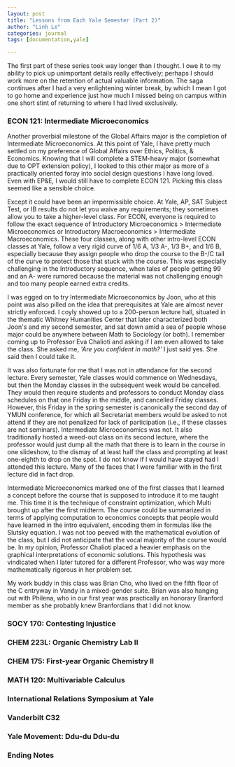 ```yaml
---
layout: post
title: "Lessons from Each Yale Semester (Part 2)"
author: "Linh Le"
categories: journal
tags: [documentation,yale]

---
```

The first part of these series took way longer than I thought. I owe it to my ability to pick up unimportant details really effectively; perhaps I should work more on the retention of actual valuable information. The saga continues after I had a very enlightening winter break, by which I mean I got to go home and experience just how much I missed being on campus within one short stint of returning to where I had lived exclusively.

<h3>ECON 121: Intermediate Microeconomics</h3>
Another proverbial milestone of the Global Affairs major is the completion of Intermediate Microeconomics. At this point of Yale, I have pretty much settled on my preference of Global Affairs over Ethics, Politics, & Economics. Knowing that I will complete a STEM-heavy major (somewhat due to OPT extension policy), I looked to this other major as more of a practically oriented foray into social design questions I have long loved. Even with EP&E, I would still have to complete ECON 121. Picking this class seemed like a sensible choice.

Except it could have been an impermissible choice. At Yale, AP, SAT Subject Test, or IB results do not let you waive any requirements; they sometimes allow you to take a higher-level class. For ECON, everyone is required to follow the exact sequence of Introductory Microeconomics > Intermediate Microeconomics or Introductory Macroeconomics > Intermediate Macroeconomics. These four classes, along with other intro-level ECON classes at Yale, follow a very rigid curve of 1/6 A, 1/3 A-, 1/3 B+, and 1/6 B, especially because they assign people who drop the course to the B-/C tail of the curve to protect those that stuck with the course. This was especially challenging in the Introductory sequence, when tales of people getting 99 and an A- were rumored because the material was not challenging enough and too many people earned extra credits.

I was egged on to try Intermediate Microeconomics by Joon, who at this point was also pilled on the idea that prerequisites at Yale are almost never strictly enforced. I coyly showed up to a 200-person lecture hall, situated in the thematic Whitney Humanities Center that later characterized both Joon's and my second semester, and sat down amid a sea of people whose major could be anywhere between Math to Sociology (or both). I remember coming up to Professor Eva Chalioti and asking if I am even allowed to take the class. She asked me, <em>'Are you confident in math?'</em> I just said yes. She said then I could take it.

It was also fortunate for me that I was not in attendance for the second lecture. Every semester, Yale classes would commence on Wednesdays, but then the Monday classes in the subsequent week would be cancelled. They would then require students and professors to conduct Monday class schedules on that one Friday in the middle, and cancelled Friday classes. However, this Friday in the spring semester is canonically the second day of YMUN conference, for which all Secretariat members would be asked to not attend if they are not penalized for lack of participation (i.e., if these classes are not seminars). Intermediate Microeconomics was not. It also traditionally hosted a weed-out class on its second lecture, where the professor would just dump all the math that there is to learn in the course in one slideshow, to the dismay of at least half the class and prompting at least one-eighth to drop on the spot. I do not know if I would have stayed had I attended this lecture. Many of the faces that I were familiar with in the first lecture did in fact drop.

Intermediate Microeconomics marked one of the first classes that I learned a concept before the course that is supposed to introduce it to me taught me. This time it is the technique of constraint optimization, which Multi brought up after the first midterm. The course could be summarized in terms of applying computation to economics concepts that people would have learned in the intro equivalent, encoding them in formulas like the Slutsky equation. I was not too peeved with the mathematical evolution of the class, but I did not anticipate that the vocal majority of the course would be. In my opinion, Professor Chalioti placed a heavier emphasis on the graphical interpretations of economic solutions. This hypothesis was vindicated when I later tutored for a different Professor, who was way more mathematically rigorous in her problem set.

My work buddy in this class was Brian Cho, who lived on the fifth floor of the C entryway in Vandy in a mixed-gender suite. Brian was also hanging out with Philena, who in our first year was practically an honorary Branford member as she probably knew Branfordians that I did not know.

<h3>SOCY 170: Contesting Injustice</h3>

<h3>CHEM 223L: Organic Chemistry Lab II</h3>

<h3>CHEM 175: First-year Organic Chemistry II</h3>

<h3>MATH 120: Multivariable Calculus</h3>

<h3>International Relations Symposium at Yale</h3>

<h3>Vanderbilt C32</h3>

<h3>Yale Movement: Ddu-du Ddu-du</h3>

<h3>Ending Notes</h3>
